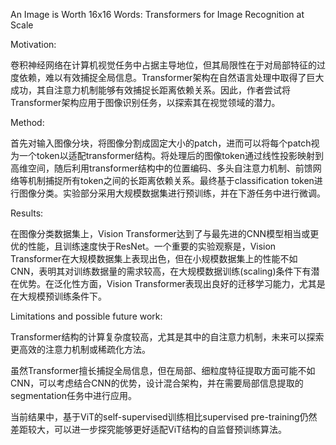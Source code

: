 An Image is Worth 16x16 Words: Transformers for Image Recognition at Scale

Motivation:

卷积神经网络在计算机视觉任务中占据主导地位，但其局限性在于对局部特征的过度依赖，难以有效捕捉全局信息。Transformer架构在自然语言处理中取得了巨大成功，其自注意力机制能够有效捕捉长距离依赖关系。因此，作者尝试将Transformer架构应用于图像识别任务，以探索其在视觉领域的潜力。

Method:

首先对输入图像分块，将图像分割成固定大小的patch，进而可以将每个patch视为一个token以适配transformer结构。将处理后的图像token通过线性投影映射到高维空间，随后利用transformer结构中的位置编码、多头自注意力机制、前馈网络等机制捕捉所有token之间的长距离依赖关系。最终基于classification token进行图像分类。实验部分采用大规模数据集进行预训练，并在下游任务中进行微调。

Results:

在图像分类数据集上，Vision Transformer达到了与最先进的CNN模型相当或更优的性能，且训练速度快于ResNet。一个重要的实验观察是，Vision Transformer在大规模数据集上表现出色，但在小规模数据集上的性能不如CNN，表明其对训练数据量的需求较高，在大规模数据训练(scaling)条件下有潜在优势。在泛化性方面，Vision Transformer表现出良好的迁移学习能力，尤其是在大规模预训练条件下。

Limitations and possible future work:

Transformer结构的计算复杂度较高，尤其是其中的自注意力机制，未来可以探索更高效的注意力机制或稀疏化方法。

虽然Transformer擅长捕捉全局信息，但在局部、细粒度特征提取方面可能不如CNN，可以考虑结合CNN的优势，设计混合架构，并在需要局部信息提取的segmentation任务中进行应用。

   当前结果中，基于ViT的self-supervised训练相比supervised pre-training仍然差距较大，可以进一步探究能够更好适配ViT结构的自监督预训练算法。
